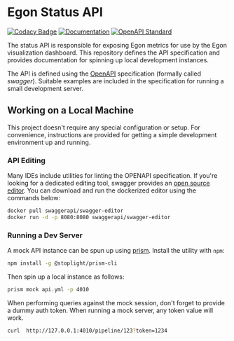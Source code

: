 # Egon Status API
[![Codacy Badge](https://app.codacy.com/project/badge/Grade/14c1aa3bed5a43a1b92e02679db13337)](https://www.codacy.com/gh/Egon-Framework/status-api/dashboard?utm_source=github.com&amp;utm_medium=referral&amp;utm_content=Egon-Framework/status-api&amp;utm_campaign=Badge_Grade)
[![Documentation](https://github.com/Egon-Framework/status-api/actions/workflows/Documentation.yml/badge.svg)](https://github.com/Egon-Framework/status-api/actions/workflows/Documentation.yml)
[![OpenAPI Standard](https://github.com/Egon-Framework/status-api/actions/workflows/OpenAPI.yml/badge.svg)](https://github.com/Egon-Framework/status-api/actions/workflows/OpenAPI.yml)

The status API is responsible for exposing Egon metrics for use by the Egon visualization dashboard.
This repository defines the API specification and provides documentation for spinning up local development instances.

The API is defined using the [OpenAPI](https://www.openapis.org/) specification (formally called _swagger_).
Suitable examples are included in the specification for running a small development server.

## Working on a Local Machine

This project doesn't require any special configuration or setup.
For convenience, instructions are provided for getting a simple development environment up and running.

### API Editing

Many IDEs include utilities for linting the OPENAPI specification.
If you're looking for a dedicated editing tool, swagger provides
an [open source editor](https://swagger.io/tools/swagger-editor/).
You can download and run the dockerized editor using the commands below:

```bash
docker pull swaggerapi/swagger-editor
docker run -d -p 8080:8080 swaggerapi/swagger-editor
```

### Running a Dev Server

A mock API instance can be spun up using [prism](https://docs.stoplight.io/docs/prism/674b27b261c3c-overview).
Install the utility with `npm`:

```bash
npm install -g @stoplight/prism-cli
```

Then spin up a local instance as follows:

```bash
prism mock api.yml -p 4010
```

When performing queries against the mock session, don't forget to provide a dummy auth token.
When running a mock server, any token value will work.

```bash
curl  http://127.0.0.1:4010/pipeline/123?token=1234
```
